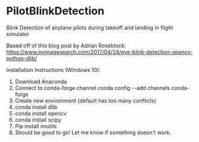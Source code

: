 # PilotBlinkDetection
Blink Detection of airplane pilots during takeoff and landing in flight simulator  
  
Based off of this blog post by Adrian Roseblock:  
https://www.pyimagesearch.com/2017/04/24/eye-blink-detection-opencv-python-dlib/  

Installation Instructions (Windows 10):
1. Download Anaconda
2. Connect to conda-forge channel
    conda config --add channels conda-forge 
3. Create new environment (default has too many conflicts)
4. conda install dlib
5. conda install opencv
7. conda install scipy
6. Pip install imutils
7. Should be good to go! Let me know if something doesn't work.

